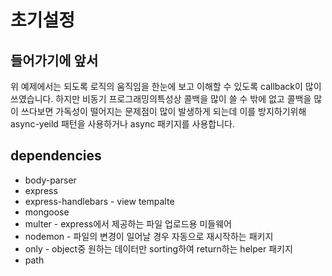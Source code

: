# 초기설정


## 들어가기에 앞서
위 예제에서는 되도록 로직의 움직임을 한눈에 보고 이해할 수 있도록 callback이 많이 쓰였습니다. 하지만 비동기 프로그래밍의특성상 콜백을 많이 쓸 수 밖에 없고 콜백을 많이 쓰다보면 가독성이 떨어지는 문제점이 많이 발생하게 되는데 이를 방지하기위해 async-yeild 패턴을 사용하거나 async 패키지를 사용합니다.


## dependencies


- body-parser
- express
- express-handlebars - view tempalte
- mongoose
- multer - express에서 제공하는 파일 업로드용 미들웨어
- nodemon - 파일의 변경이 일어날 경우 자동으로 재시작하는 패키지
- only - object중 원하는 데이터만 sorting하여 return하는 helper 패키지
- path
















